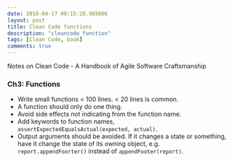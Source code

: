 ```yaml
---
date: 2018-04-17 00:15:28.985606
layout: post
title: Clean Code functions
description: "cleancode_function"
tags: [Clean Code, book]
comments: true
---
```

Notes on Clean Code - A Handbook of Agile Software Craftsmanship

### Ch3: Functions
* Write small functions < 100 lines. < 20 lines is common.
* A function should only do one thing.
* Avoid side effects not indicating from the function name. 
* Add keywords to function names, `assertExpectedEqualsActual(expected, actual)`.
* Output arguments should be avoided. If it changes a state or something, have it change the state of its owning object, e.g. `report.appendFoorter()` instead of `appendFooter(report)`. 
